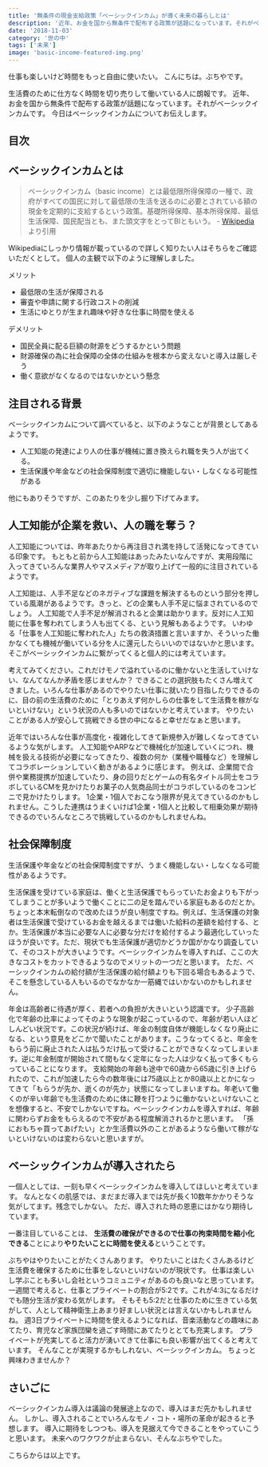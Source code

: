 ```yaml
---
title: '無条件の現金支給政策「ベーシックインカム」が導く未来の暮らしとは'
description: '近年、お金を国から無条件で配布する政策が話題になっています。それがベーシックインカムです。今日はベーシックインカムについてお伝えします。'
date: '2018-11-03'
category: '世の中'
tags: ['未来']
image: 'basic-income-featured-img.png'
---
```


仕事も楽しいけど時間をもっと自由に使いたい。
こんにちは。ぶちやです。

生活費のために仕方なく時間を切り売りして働いている人に朗報です。
近年、お金を国から無条件で配布する政策が話題になっています。それがベーシックインカムです。
今日はベーシックインカムについてお伝えします。

## 目次

## ベーシックインカムとは

> ベーシックインカム（basic income）とは最低限所得保障の一種で、政府がすべての国民に対して最低限の生活を送るのに必要とされている額の現金を定期的に支給するという政策。基礎所得保障、基本所得保障、最低生活保障、国民配当とも、また頭文字をとってBIともいう。 - [Wikipedia](https://ja.wikipedia.org/wiki/%E3%83%99%E3%83%BC%E3%82%B7%E3%83%83%E3%82%AF%E3%82%A4%E3%83%B3%E3%82%AB%E3%83%A0)より引用

Wikipediaにしっかり情報が載っているので詳しく知りたい人はそちらをご確認いただくとして。
個人の主観で以下のように理解しました。

メリット

* 最低限の生活が保障される
* 審査や申請に関する行政コストの削減
* 生活にゆとりが生まれ趣味や好きな仕事に時間を使える

デメリット

* 国民全員に配る巨額の財源をどうするかという問題
* 財源確保の為に社会保障の全体の仕組みを根本から変えないと導入は厳しそう
* 働く意欲がなくなるのではないかという懸念

## 注目される背景

ベーシックインカムについて調べていると、以下のようなことが背景としてあるようです。

* 人工知能の発達により人の仕事が機械に置き換えられ職を失う人が出てくる。
* 生活保護や年金などの社会保障制度で適切に機能しない・しなくなる可能性がある

他にもありそうですが、このあたりを少し掘り下げてみます。

## 人工知能が企業を救い、人の職を奪う？

人工知能については、昨年あたりから再注目され満を持して活発になってきている印象です。
もともと前から人工知能はあったみたいなんですが、実用段階に入ってきていろんな業界人やマスメディアが取り上げて一般的に注目されているようです。

人工知能は、人手不足などのネガティブな課題を解決するものという部分を押している風潮があるようです。きっと、どの企業も人手不足に悩まされているのでしょう。
人工知能で人手不足が解消されると企業は助かります。反対に人工知能に仕事を奪われてしまう人も出てくる、という見解もあるようです。
いわゆる「仕事を人工知能に奪われた人」たちの救済措置と言いますか、そういった働かなくても機械が働いている分を人に還元したらいいのではないかと思います。そこがベーシックインカムに繋がってくると個人的には考えています。

考えてみてください。これだけモノで溢れているのに働かないと生活していけない、なんてなんか矛盾を感じませんか？
できることの選択肢もたくさん増えてきました。いろんな仕事があるのでやりたい仕事に就いたり目指したりできるのに、目の前の生活費のために「とりあえず何かしらの仕事をして生活費を稼がないといけない」という状況の人も多いのではないかと考えています。
やりたいことがある人が安心して挑戦できる世の中になると幸せだなぁと思います。

近年ではいろんな仕事が高度化・複雑化してきて新規参入が難しくなってきているような気がします。
人工知能やARPなどで機械化が加速していくにつれ、機械を扱える技術が必要になってきたり、複数の何か（業種や職種など）を理解してコラボレーションしていく動きがあるように感じます。
例えば、企業間で合併や業務提携が加速していたり、身の回りだとゲームの有名タイトル同士をコラボしているCMを見かけたりお菓子の人気商品同士がコラボしているのをコンビニで見かけたりします。
1企業・1個人でおこなう限界が見えてきているのかもしれません。こうした連携はうまくいけば1企業・1個人と比較して相乗効果が期待できるのでいろんなところで挑戦しているのかもしれませんね。

## 社会保障制度

生活保護や年金などの社会保障制度ですが、うまく機能しない・しなくなる可能性があるようです。

生活保護を受けている家庭は、働くと生活保護でもらっていたお金よりも下がってしまうことが多いようで働くことに二の足を踏んでいる家庭もあるのだとか。ちょっと本末転倒なので改めたほうが良い制度ですね。例えば、生活保護の対象者は生活保護で受けているお金を越えるまでは働いた給料の差額を給付する、とか。生活保護が本当に必要な人に必要な分だけを給付するよう最適化していったほうが良いです。ただ、現状でも生活保護が適切かどうか国がかなり調査していて、そのコストが大きいようです。ベーシックインカムを導入すれば、ここの大きなコストをカットできるようなのでメリットの一つだと思います。
ただ、ベーシックインカムの給付額が生活保護の給付額よりも下回る場合もあるようで、そこを懸念している人もいるのでなかなか一筋縄ではいかないのかもしれません。

年金は高齢者に待遇が厚く、若者への負担が大きいという認識です。
少子高齢化で年齢の比率によってそのような現象が起こっているので、年齢が若い人ほどしんどい状況です。この状況が続けば、年金の制度自体が機能しなくなり廃止になる、という意見をどこかで聞いたことがあります。こうなってくると、年金をもらう前に廃止された人は払うだけ払って受けることができなくなってしまいます。逆に年金制度が開始されて間もなく定年になった人は少なく払って多くもらっていることになります。
支給開始の年齢も途中で60歳から65歳に引き上げられたので、これが加速したら今の数年後には75歳以上とか80歳以上とかになってきて「もらうが先か、逝くのが先か」状態になってしまいますね。年老いて働くのが辛い年齢でも生活費のために体に鞭を打つように働かないといけないことを想像すると、不安でしかないですね。ベーシックインカムを導入すれば、年齢に関わらずお金をもらえるので不安がある程度解消されるかと思います。
「孫におもちゃ買ってあげたい」とか生活費以外のことがあるようなら働いて稼がないといけないのは変わらないと思いますが。

## ベーシックインカムが導入されたら

一個人としては、一刻も早くベーシックインカムを導入してほしいと考えています。
なんとなくの肌感では、まだまだ導入までは先が長く10数年かかりそうな気がしてます。残念でしかない。
ただ、導入された時の恩恵にはかなり期待しています。

一番注目していることは、 **生活費の確保ができるので仕事の拘束時間を縮小化できる**ことにより**やりたいことに時間を使える**ということです。

ぶちやはやりたいことがたくさんあります。
やりたいことはたくさんあるけど生活費を確保するために仕事をしないといけないのが現状です。
仕事は楽しいし学ぶことも多いし会社というコミュニティがあるのも良いなと思っています。
一週間で考えると、仕事とプライベートの割合が5:2です。これが4:3になるだけでも随分生活が変わる気がします。
そもそも5:2だと仕事のために生きている気がして、人として精神衛生上あまり好ましい状況とは言えないかもしれませんね。
週3日プライベートに時間を使えるようになれば、音楽活動などの趣味にあてたり、育児など家族団欒を過ごす時間にあてたりととても充実します。
プライベートが充実してると活力が湧いてきて仕事にも良い影響が出てくると考えています。
そんなことが実現するかもしれない、ベーシックインカム。
ちょっと興味わきませんか？

## さいごに

ベーシックインカム導入は議論の発展途上なので、導入はまだ先かもしれません。
しかし、導入されることでいろんなモノ・コト・場所の革命が起きると予想します。
導入に期待をしつつも、導入を見据えて今できることをやっていこうと思います。
未来へのワクワクが止まらない、そんなぶちやでした。

こちらからは以上です。